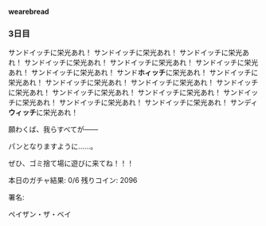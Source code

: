 <!-- title: ベイの日記: 3日目 -->

**wearebread**

### 3日目

サンドイッチに栄光あれ！ サンドイッチに栄光あれ！ サンドイッチに栄光あれ！ サンドイッチに栄光あれ！ サンドイッチに栄光あれ！ サンドイッチに栄光あれ！ サンドイッチに栄光あれ！ サンド**ホィッチ**に栄光あれ！ サンドイッチに栄光あれ！ サンドイッチに栄光あれ！ サンドイッチに栄光あれ！ サンドイッチに栄光あれ！ サンドイッチに栄光あれ！ サンドイッチに栄光あれ！ サンドイッチに栄光あれ！ サンドイッチに栄光あれ！ サンドイッチに栄光あれ！ サンディ**ウィッチ**に栄光あれ！

願わくば、我らすべてが――

パンとなりますように……。

ぜひ、ゴミ捨て場に遊びに来てね！！！

本日のガチャ結果: 0/6
残りコイン: 2096

署名:

ペイザン・ザ・ベイ
